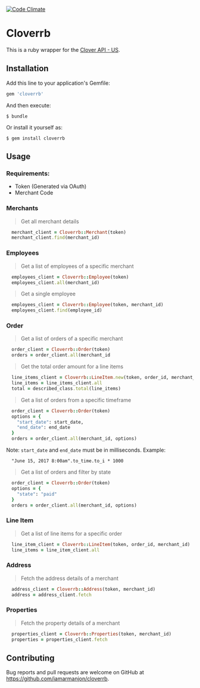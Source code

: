 [![Code Climate](https://codeclimate.com/github/iamarmanjon/cloverrb/badges/gpa.svg)](https://codeclimate.com/github/codeclimate/codeclimate)

# Cloverrb

This is a ruby wrapper for the [Clover API - US](https://www.clover.com/api_docs/).

## Installation

Add this line to your application's Gemfile:

```ruby
gem 'cloverrb'
```

And then execute:

    $ bundle

Or install it yourself as:

    $ gem install cloverrb

## Usage

### Requirements:
  - Token (Generated via OAuth)
  - Merchant Code

### Merchants
  > Get all merchant details
  ```ruby
    merchant_client = Cloverrb::Merchant(token)
    merchant_client.find(merchant_id)
  ```

### Employees
  > Get a list of employees of a specific merchant
  ```ruby
    employees_client = Cloverrb::Employee(token)
    employees_client.all(merchant_id)
  ```

  > Get a single employee
  ```ruby
    employees_client = Cloverrb::Employee(token, merchant_id)
    employees_client.find(employee_id)
  ```

### Order
  > Get a list of orders of a specific merchant
  ```ruby
    order_client = Cloverrb::Order(token)
    orders = order_client.all(merchant_id
  ```

  > Get the total order amount for a line items
  ```ruby
    line_items_client = Cloverrb::LineItem.new(token, order_id, merchant_id)
    line_items = line_items_client.all
    total = described_class.total(line_items)
  ```

  > Get a list of orders from a specific timeframe
  ```ruby
    order_client = Cloverrb::Order(token)
    options = {
      "start_date": start_date,
      "end_date": end_date
    }
    orders = order_client.all(merchant_id, options)
  ```
  Note: `start_date` and `end_date` must be in milliseconds.
  Example:
  ```
    "June 15, 2017 8:00am".to_time.to_i * 1000
  ```

  > Get a list of orders and filter by state
  ```ruby
    order_client = Cloverrb::Order(token)
    options = {
      "state": "paid"
    }
    orders = order_client.all(merchant_id, options)
  ```

### Line Item
  > Get a list of line items for a specific order
  ```ruby
    line_item_client = Cloverrb::LineItem(token, order_id, merchant_id)
    line_items = line_item_client.all
  ```

### Address
  > Fetch the address details of a merchant
  ```ruby
    address_client = Cloverrb::Address(token, merchant_id)
    address = address_client.fetch
  ```

### Properties
  > Fetch the property details of a merchant
  ```ruby
    properties_client = Cloverrb::Properties(token, merchant_id)
    properties = properties_client.fetch
  ```

## Contributing

Bug reports and pull requests are welcome on GitHub at https://github.com/iamarmanjon/cloverrb.
